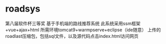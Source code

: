 # roadsys
第八届软件杯三等奖 基于手机端的路线推荐系统
此系统采用ssm框架+vue+ajax+html
所需环境tomcat9+warmpserve+eclipse（ide随意）
上传的roadlast压缩包，包括sql文件，以及源代码点击index.html访问网页
